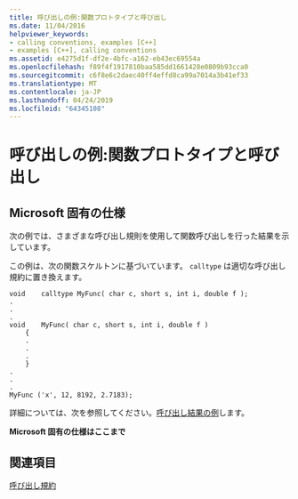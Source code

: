 ```yaml
---
title: 呼び出しの例:関数プロトタイプと呼び出し
ms.date: 11/04/2016
helpviewer_keywords:
- calling conventions, examples [C++]
- examples [C++], calling conventions
ms.assetid: e4275d1f-df2e-4bfc-a162-eb43ec69554a
ms.openlocfilehash: f89f4f1917810baa585dd1661428e0809b93cca0
ms.sourcegitcommit: c6f8e6c2daec40ff4effd8ca99a7014a3b41ef33
ms.translationtype: MT
ms.contentlocale: ja-JP
ms.lasthandoff: 04/24/2019
ms.locfileid: "64345108"
---
```

# <a name="calling-example-function-prototype-and-call"></a>呼び出しの例:関数プロトタイプと呼び出し

## <a name="microsoft-specific"></a>Microsoft 固有の仕様

次の例では、さまざまな呼び出し規則を使用して関数呼び出しを行った結果を示しています。

この例は、次の関数スケルトンに基づいています。 `calltype` は適切な呼び出し規約に置き換えます。

```
void    calltype MyFunc( char c, short s, int i, double f );
.
.
.
void    MyFunc( char c, short s, int i, double f )
    {
    .
    .
    .
    }
.
.
.
MyFunc ('x', 12, 8192, 2.7183);
```

詳細については、次を参照してください。[呼び出し結果の例](../cpp/results-of-calling-example.md)します。

**Microsoft 固有の仕様はここまで**

## <a name="see-also"></a>関連項目

[呼び出し規約](../cpp/calling-conventions.md)